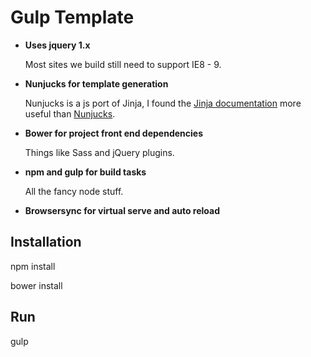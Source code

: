 Gulp Template
=============

* **Uses jquery 1.x**

  Most sites we build still need to support IE8 - 9.

* **Nunjucks for template generation**

  Nunjucks is a js port of Jinja, I found the [Jinja documentation](http://jinja.pocoo.org/docs/) more useful than [Nunjucks](https://mozilla.github.io/nunjucks/templating.html).

* **Bower for project front end dependencies**

  Things like Sass and jQuery plugins.

* **npm and gulp for build tasks**

  All the fancy node stuff.

* **Browsersync for virtual serve and auto reload**

Installation
------------

npm install

bower install

Run
---

gulp
